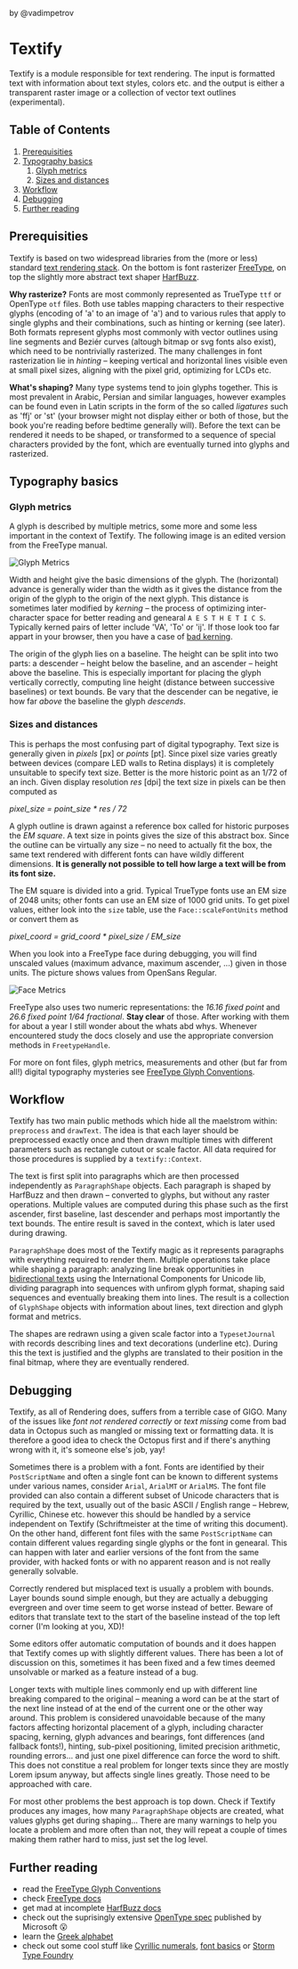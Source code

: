 by @vadimpetrov

# Textify

Textify is a module responsible for text rendering. The input is formatted text with information about text styles, colors etc. and the output is either a transparent raster image or a collection of vector text outlines (experimental).

## Table of Contents

1. [Prerequisities](#prerequisities)
2. [Typography basics](#typography-basics)
    1. [Glyph metrics](#glyph-metrics)
    2. [Sizes and distances](#sizes-and-distances)
2. [Workflow](#workflow)
3. [Debugging](#debugging)
4. [Further reading](#further-reading)

## Prerequisities

Textify is based on two widespread libraries from the (more or less) standard [text rendering stack][behdad]. On the bottom is font rasterizer [FreeType], on top the slightly more abstract text shaper [HarfBuzz].

**Why rasterize?** Fonts are most commonly represented as TrueType `ttf` or OpenType `otf` files. Both use tables mapping characters to their respective glyphs (encoding of 'a' to an image of 'a') and to various rules that apply to single glyphs and their combinations, such as hinting or kerning (see later). Both formats represent glyphs most commonly with vector outlines using line segments and Beziér curves (altough bitmap or svg fonts also exist), which need to be nontrivially rasterized. The many challenges in font rasterization lie in *hinting* – keeping vertical and horizontal lines visible even at small pixel sizes, aligning with the pixel grid, optimizing for LCDs etc.

**What's shaping?** Many type systems tend to join glyphs together. This is most prevalent in Arabic, Persian and similar languages, however examples can be found even in Latin scripts in the form of the so called *ligatures* such as 'ffj' or 'st' (your browser might not display either or both of those, but the book you're reading before bedtime generally will). Before the text can be rendered it needs to be shaped, or transformed to a sequence of special characters provided by the font, which are eventually turned into glyphs and rasterized.

## Typography basics

### Glyph metrics

A glyph is described by multiple metrics, some more and some less important in the context of Textify. The following image is an edited version from the FreeType manual.

![Glyph Metrics][glyph]

Width and height give the basic dimensions of the glyph. The (horizontal) advance is generally wider than the width as it gives the distance from the origin of the glyph to the origin of the next glyph. This distance is sometimes later modified by *kerning* – the process of optimizing inter-character space for better reading and genearal `A E S T H E T I C S`. Typically kerned pairs of letter include 'VA', 'To' or 'ij'. If those look too far appart in your browser, then you have a case of [bad kerning][kerning].

The origin of the glyph lies on a baseline. The height can be split into two parts: a descender – height below the baseline, and an ascender – height above the baseline. This is especially important for placing the glyph vertically correctly, computing line height (distance between successive baselines) or text bounds. Be vary that the descender can be negative, ie how far *above* the baseline the glyph *descends*.

### Sizes and distances

This is perhaps the most confusing part of digital typography. Text size is generally given in *pixels* \[px\] or *points* \[pt\]. Since pixel size varies greatly between devices (compare LED walls to Retina displays) it is completely unsuitable to specify text size. Better is the more historic point as an 1/72 of an inch. Given display resolution *res* \[dpi\] the text size in pixels can be then computed as

*pixel_size  = point_size \* res / 72*

A glyph outline is drawn against a reference box called for historic purposes the *EM square*. A text size in points gives the size of this abstract box. Since the outline can be virtually any size – no need to actually fit the box, the same text rendered with different fonts can have wildly different dimensions. **It is generally not possible to tell how large a text will be from its font size.**

The EM square is divided into a grid. Typical TrueType fonts use an EM size of 2048 units; other fonts can use an EM size of 1000 grid units. To get pixel values, either look into the `size` table, use the `Face::scaleFontUnits` method or convert them as

*pixel_coord = grid_coord \* pixel_size / EM_size*

When you look into a FreeType face during debugging, you will find unscaled values (maximum advance, maximum ascender, ...) given in those units. The picture shows values from OpenSans Regular.

![Face Metrics][face]

FreeType also uses two numeric representations: the *16.16 fixed point* and *26.6 fixed point 1/64 fractional*. **Stay clear** of those. After working with them for about a year I still wonder about the whats abd whys. Whenever encountered study the docs closely and use the appropriate conversion methods in `FreetypeHandle`.

For more on font files, glyph metrics, measurements and other (but far from all!) digital typography mysteries see [FreeType Glyph Conventions][conventions].

## Workflow

Textify has two main public methods which hide all the maelstrom within: `preprocess` and `drawText`. The idea is that each layer should be preprocessed exactly once and then drawn multiple times with different parameters such as rectangle cutout or scale factor. All data required for those procedures is supplied by a `textify::Context`.

The text is first split into paragraphs which are then processed independently as `ParagraphShape` objects. Each paragraph is shaped by HarfBuzz and then drawn – converted to glyphs, but without any raster operations. Multiple values are computed during this phase such as the first ascender, first baseline, last descender and perhaps most importantly the text bounds. The entire result is saved in the context, which is later used during drawing.

`ParagraphShape` does most of the Textify magic as it represents paragraphs with everything required to render them. Multiple operations take place while shaping a paragraph: analyzing line break opportunities in [bidirectional texts][bidi] using the International Components for Unicode lib, dividing paragraph into sequences with unfirom glyph format, shaping said sequences and eventually breaking them into lines. The result is a collection of `GlyphShape` objects with information about lines, text direction and glyph format and metrics.

The shapes are redrawn using a given scale factor into a `TypesetJournal` with records describing lines and text decorations (underline etc). During this the text is justified and the glyphs are translated to their position in the final bitmap, where they are eventually rendered.

## Debugging

Textify, as all of Rendering does, suffers from a terrible case of GIGO. Many of the issues like *font not rendered correctly* or *text missing* come from bad data in Octopus such as mangled or missing text or formatting data. It is therefore a good idea to check the Octopus first and if there's anything wrong with it, it's someone else's job, yay!

Sometimes there is a problem with a font. Fonts are identified by their `PostScriptName` and often a single font can be known to different systems under various names, consider `Arial`, `ArialMT` or `ArialMS`. The font file provided can also contain a different subset of Unicode characters that is required by the text, usually out of the basic ASCII / English range – Hebrew, Cyrillic, Chinese etc. however this should be handled by a service independent on Textify (Schriftmeister at the time of writing this document). On the other hand, different font files with the same `PostScriptName` can contain different values regarding single glyphs or the font in genearal. This can happen with later and earlier versions of the font from the same provider, with hacked fonts or with no apparent reason and is not really generally solvable.

Correctly rendered but misplaced text is usually a problem with bounds. Layer bounds sound simple enough, but they are actually a debugging evergreen and over time seem to get worse instead of better. Beware of editors that translate text to the start of the baseline instead of the top left corner (I'm looking at you, XD)!

Some editors offer automatic computation of bounds and it does happen that Textify comes up with slightly different values. There has been a lot of discussion on this, sometimes it has been fixed and a few times deemed unsolvable or marked as a feature instead of a bug.

Longer texts with multiple lines commonly end up with different line breaking compared to the original – meaning a word can be at the start of the next line instead of at the end of the current one or the other way around. This problem is considered unavoidable because of the many factors affecting horizontal placement of a glyph, including character spacing, kerning, glyph advances and bearings, font differences (and fallback fonts!), hinting, sub-pixel positioning, limited precision arithmetic, rounding errors... and just one pixel difference can force the word to shift. This does not constitue a real problem for longer texts since they are mostly Lorem ipsum anyway, but affects single lines greatly. Those need to be approached with care.

For most other problems the best approach is top down. Check if Textify produces any images, how many `ParagraphShape` objects are created, what values glyphs get during shaping... There are many warnings to help you locate a problem and more often than not, they will repeat a couple of times making them rather hard to miss, just set the log level.

## Further reading

- read the [FreeType Glyph Conventions][conventions]
- check [FreeType docs][ftdocs]
- get mad at incomplete [HarfBuzz docs][hbdocs]
- check out the suprisingly extensive [OpenType spec][otspec] published by Microsoft :open_mouth:
- learn the [Greek alphabet][greek]
- check out some cool stuff like [Cyrillic numerals][cyrillic], [font basics][fonts] or [Storm Type Foundry][storm]

[behdad]: http://behdad.org/text/
[freetype]: https://www.freetype.org
[harfbuzz]: https://harfbuzz.github.io
[kerning]: https://www.xkcd.com/1015/
[glyph]: img/glyphmetrics.png "Glyph Metrics"
[face]: img/facemetrics.png "Face Metrics"
[conventions]: https://www.freetype.org/freetype2/docs/glyphs/
[ftdocs]: https://www.freetype.org/freetype2/docs/reference/ft2-index.html
[hbdocs]: https://harfbuzz.github.io/
[otspec]: https://docs.microsoft.com/en-us/typography/opentype/spec/
[bidi]: https://www.unicode.org/reports/tr9/
[cyrillic]: https://en.wikipedia.org/wiki/Cyrillic_script#Letters
[storm]: https://www.stormtype.com/
[greek]: https://en.wikipedia.org/wiki/Greek_alphabet
[fonts]: https://www.jotform.com/blog/a-crash-course-in-typography-the-basics-of-type/
